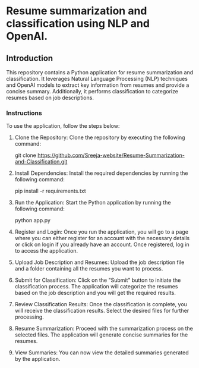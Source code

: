 # Resume summarization and classification using NLP and OpenAI.

## Introduction
This repository contains a Python application for resume summarization and classification. It leverages Natural Language Processing (NLP) techniques and OpenAI models to extract key information from resumes and provide a concise summary. Additionally, it performs classification to categorize resumes based on job descriptions.

### Instructions
To use the application, follow the steps below:

1. Clone the Repository: Clone the repository by executing the following command:

   git clone https://github.com/Sreeja-website/Resume-Summarization-and-Classification.git

2. Install Dependencies: Install the required dependencies by running the following command:

    pip install -r requirements.txt
   
3. Run the Application: Start the Python application by running the following command:

      python app.py

4. Register and Login: Once you run the application, you will go to a page where you can either register for an account with the necessary details or click on login if you already have an account. Once registered, log in to access the application.

5. Upload Job Description and Resumes: Upload the job description file and a folder containing all the resumes you want to process.

6. Submit for Classification: Click on the "Submit" button to initiate the classification process. The application will categorize the resumes based on the job description and you will get the required results.

7. Review Classification Results: Once the classification is complete, you will receive the classification results. Select the desired files for further processing.

8. Resume Summarization: Proceed with the summarization process on the selected files. The application will generate concise summaries for the resumes.

9. View Summaries: You can now view the detailed summaries generated by the application.



